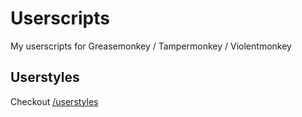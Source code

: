 # Userscripts

My userscripts for Greasemonkey / Tampermonkey / Violentmonkey

## Userstyles

Checkout [/userstyles](./userstyles)
